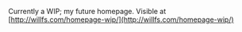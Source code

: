 Currently a WIP; my future homepage. Visible at [http://willfs.com/homepage-wip/](http://willfs.com/homepage-wip/)
